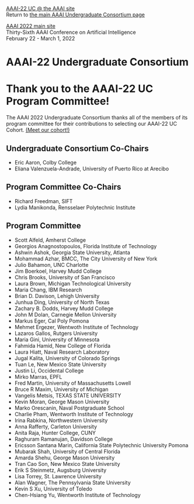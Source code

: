 [AAAI-22 UC @ the AAAI site ](https://aaai.org/Conferences/AAAI-22/undergraduate-consortium/)  
Return to [the main AAAI Undergraduate Consortium page](https://aaai-uc.github.io/)

[AAAI 2022 main site](https://aaai.org/Conferences/AAAI-22/)  
Thirty-Sixth AAAI Conference on Artificial Intelligence  
February 22 - March 1, 2022


# AAAI-22 Undergraduate Consortium

# Thank you to the AAAI-22 UC Program Committee!

The AAAI 2022 Undergraduate Consortium thanks all of the members of its program committee for their contributions to selecting our AAAI-22 UC Cohort. [(Meet our cohort!)](https://aaai-uc.github.io/2022_scholarsDRAFT.html)

## Undergraduate Consortium Co-Chairs
- Eric Aaron, Colby College  
- Eliana Valenzuela-Andrade, University of Puerto Rico at Arecibo  

## Program Committee Co-Chairs
- Richard Freedman, SIFT  
- Lydia Manikonda, Rensselaer Polytechnic Institute

## Program Committee
- Scott Alfeld, Amherst College
- Georgios Anagnostopoulos, Florida Institute of Technology
- Ashwin Ashok, Georgia State University, Atlanta
- Mohammad Azhar, BMCC, The City University of New York
- Julio Bahamon, UNC Charlotte
- Jim Boerkoel, Harvey Mudd College
- Chris Brooks, University of San Francisco
- Laura Brown, Michigan Technological University
- Maria Chang, IBM Research
- Brian D. Davison, Lehigh University
- Junhua Ding, University of North Texas
- Zachary B. Dodds, Harvey Mudd College
- John M Dolan, Carnegie Mellon University
- Markus Eger, Cal Poly Pomona
- Mehmet Ergezer, Wentwoth Institute of Technology
- Lazaros Gallos, Rutgers University
- Maria Gini, University of Minnesota
- Fahmida Hamid, New College of Florida
- Laura Hiatt, Naval Research Laboratory
- Jugal Kalita, University of Colorado Springs
- Tuan Le, New Mexico State University
- Justin Li, Occidental College
- Mirko Marras, EPFL
- Fred Martin, University of Massachusetts Lowell
- Bruce R Maxim, University of Michigan
- Vangelis Metsis, TEXAS STATE UNIVERSITY
- Kevin Moran, George Mason University
- Marko Orescanin, Naval Postgraduate School
- Charlie Pham, Wentworth Institute of Technology
- Irina Rabkina, Northwestern University
- Anna Rafferty, Carleton University
- Anita Raja, Hunter College, CUNY
- Raghuram Ramanujan, Davidson College
- Ericsson Santana Marin, California State Polytechnic University Pomona
- Mubarak Shah, University of Central Florida
- Amarda Shehu, George Mason University
- Tran Cao Son, New Mexico State University
- Erik S Steinmetz, Augsburg University
- Lisa Torrey, St. Lawrence University
- Alan Wagner, The Pennsylvania State University
- Kevin S Xu, University of Toledo
- Chen-Hsiang Yu, Wentworth Institute of Technology
